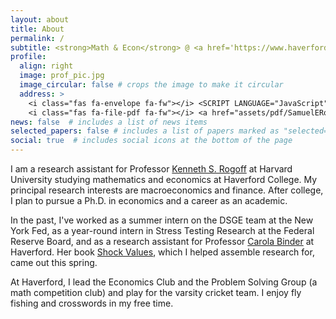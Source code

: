 ```yaml
---
layout: about
title: About
permalink: /
subtitle: <strong>Math & Econ</strong> @ <a href='https://www.haverford.edu'>Haverford College</a>&nbsp;&nbsp;•&nbsp;&nbsp;<strong>Econ RA</strong> @ <a href='https://www.harvard.edu'>Harvard University
profile:
  align: right
  image: prof_pic.jpg
  image_circular: false # crops the image to make it circular
  address: >
    <i class="fas fa-envelope fa-fw"></i> <SCRIPT LANGUAGE="JavaScript">user = 'mail';site = 'samueleross.com';document.write('<a href=\"mailto:' + user + '@' + site + '\">');document.write(user + '@' + site + '</a>');</SCRIPT><br>
    <i class="fas fa-file-pdf fa-fw"></i> <a href="assets/pdf/SamuelERoss_Resume.pdf" target="_blank" title="CV">CV</a>
news: false  # includes a list of news items
selected_papers: false # includes a list of papers marked as "selected={true}"
social: true  # includes social icons at the bottom of the page
---
```

I am a research assistant for Professor [Kenneth S. Rogoff](https://scholar.harvard.edu/rogoff/home) at Harvard University studying mathematics and economics at Haverford College. My principal research interests are macroeconomics and finance. After college, I plan to pursue a Ph.D. in economics and a career as an academic.

In the past, I've worked as a summer intern on the DSGE team at the New York Fed, as a year-round intern in Stress Testing Research at the Federal Reserve Board, and as a research assistant for Professor [Carola Binder](https://sites.google.com/site/carolabindereconomics/home) at Haverford. Her book [Shock Values](https://press.uchicago.edu/ucp/books/book/chicago/S/bo215190546.html), which I helped assemble research for, came out this spring.

At Haverford, I lead the Economics Club and the Problem Solving Group (a math competition club) and play for the varsity cricket team. I enjoy fly fishing and crosswords in my free time.
